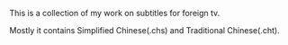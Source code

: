 This is a collection of my work on subtitles for foreign tv.

Mostly it contains Simplified Chinese(.chs) and Traditional Chinese(.cht).

